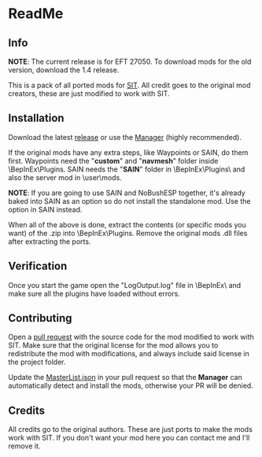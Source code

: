 # ReadMe
## Info
**NOTE**: The current release is for EFT 27050. To download mods for the old version, download the 1.4 release.

This is a pack of all ported mods for [SIT](https://github.com/stayintarkov/StayInTarkov.Client). All credit goes to the original mod creators, these are just modified to work with SIT.

## Installation
Download the latest [release](https://github.com/Lacyway/SIT-Mod-Ports/releases/download/latest/SIT.Mods.Collection.zip) or use the [Manager](https://github.com/stayintarkov/SIT.Manager) (highly recommended).

If the original mods have any extra steps, like Waypoints or SAIN, do them first.
Waypoints need the "**custom**" and "**navmesh**" folder inside \BepInEx\Plugins\. SAIN needs the "**SAIN**" folder in \BepInEx\Plugins\ and also the server mod in \user\mods\.

**NOTE**: If you are going to use SAIN and NoBushESP together, it's already baked into SAIN as an option so do not install the standalone mod. Use the option in SAIN instead.

When all of the above is done, extract the contents (or specific mods you want) of the .zip into \BepInEx\Plugins\. Remove the original mods .dll files after extracting the ports.

## Verification
Once you start the game open the "LogOutput.log" file in \BepInEx\ and make sure all the plugins have loaded without errors.

## Contributing
Open a [pull request](https://github.com/stayintarkov/SIT.Manager/pulls) with the source code for the mod modified to work with SIT. Make sure that the original license for the mod allows you to redistribute the mod with modifications, and always include said license in the project folder.

Update the [MasterList.json](https://github.com/stayintarkov/SIT-Mod-Ports/blob/master/MasterList.json) in your pull request so that the **Manager** can automatically detect and install the mods, otherwise your PR will be denied.

## Credits
All credits go to the original authors. These are just ports to make the mods work with SIT.
If you don't want your mod here you can contact me and I'll remove it.
